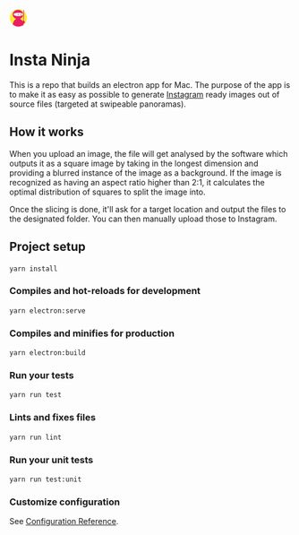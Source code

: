 ![InstaNinja](https://raw.githubusercontent.com/joranquinten/instaninja/main/src/assets/icons/png/32x32.png)
# Insta Ninja

This is a repo that builds an electron app for Mac. The purpose of the app is to make it as easy as possible to generate [Instagram](https://instagram.com) ready images out of source files (targeted at swipeable panoramas).

## How it works

When you upload an image, the file will get analysed by the software which outputs it as a square image by taking in the longest dimension and providing a blurred instance of the image as a background. If the image is recognized as having an aspect ratio higher than 2:1, it calculates the optimal distribution of squares to split the image into.

Once the slicing is done, it'll ask for a target location and output the files to the designated folder. You can then manually upload those to Instagram.

## Project setup
```
yarn install
```

### Compiles and hot-reloads for development
```
yarn electron:serve
```

### Compiles and minifies for production
```
yarn electron:build
```

### Run your tests
```
yarn run test
```

### Lints and fixes files
```
yarn run lint
```

### Run your unit tests
```
yarn run test:unit
```

### Customize configuration
See [Configuration Reference](https://cli.vuejs.org/config/).
